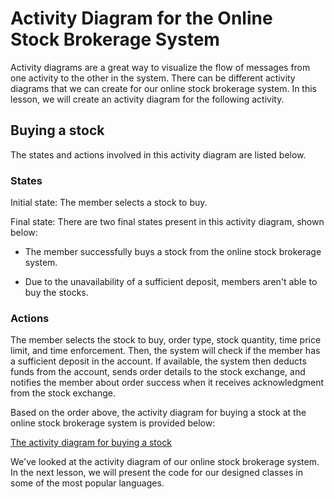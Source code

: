 # Activity Diagram for the Online Stock Brokerage System
Activity diagrams are a great way to visualize the flow of messages from one activity to the other in the system. There can be different activity diagrams that we can create for our online stock brokerage system. In this lesson, we will create an activity diagram for the following activity.

## Buying a stock
The states and actions involved in this activity diagram are listed below.

### States
Initial state: The member selects a stock to buy.

Final state: There are two final states present in this activity diagram, shown below:

- The member successfully buys a stock from the online stock brokerage system.

- Due to the unavailability of a sufficient deposit, members aren't able to buy the stocks.

### Actions
The member selects the stock to buy, order type, stock quantity, time price limit, and time enforcement. Then, the system will check if the member has a sufficient deposit in the account. If available, the system then deducts funds from the account, sends order details to the stock exchange, and notifies the member about order success when it receives acknowledgment from the stock exchange.

Based on the order above, the activity diagram for buying a stock at the online stock brokerage system is provided below:

[The activity diagram for buying a stock](./activity.png)

We've looked at the activity diagram of our online stock brokerage system. In the next lesson, we will present the code for our designed classes in some of the most popular languages.
